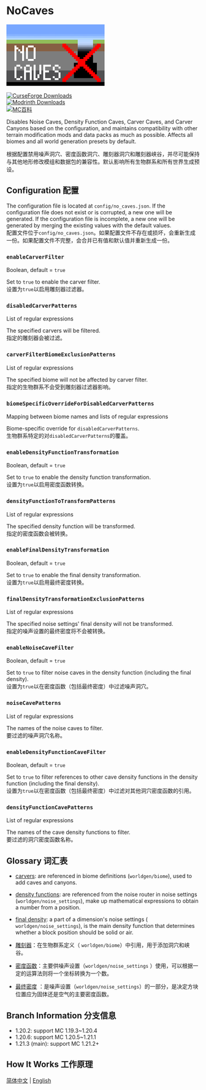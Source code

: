 # NoCaves

<img src="common/src/main/resources/logo.png" alt="logo" width="256"/>

[![CurseForge Downloads](https://img.shields.io/curseforge/dt/1367527?style=for-the-badge&logo=curseforge&label=CurseForge%20Downloads&color=F16436)
](https://www.curseforge.com/minecraft/mc-mods/no-caves-mod)\
[![Modrinth Downloads](https://img.shields.io/modrinth/dt/HqI1ld6l?style=for-the-badge&logo=modrinth&label=Modrinth%20Downloads&color=00AF5C)](https://modrinth.com/mod/no-caves-mod)\
[![MC百科](https://img.shields.io/badge/mcmod.cn-MC%E7%99%BE%E7%A7%91-58b6d8?style=for-the-badge)](https://www.mcmod.cn/class/22615.html)

Disables Noise Caves, Density Function Caves, Carver Caves, and Carver Canyons based on the configuration, and maintains
compatibility with other terrain modification mods and data packs as much as possible. Affects all biomes and all world
generation presets by default.

根据配置禁用噪声洞穴、密度函数洞穴、雕刻器洞穴和雕刻器峡谷，并尽可能保持与其他地形修改模组和数据包的兼容性。默认影响所有生物群系和所有世界生成预设。

## Configuration 配置

The configuration file is located at `config/no_caves.json`. If the configuration file does not exist or is corrupted, a
new one will be generated. If the configuration file is incomplete, a new one will be generated by merging the existing
values with the default values.\
配置文件位于`config/no_caves.json`。如果配置文件不存在或损坏，会重新生成一份。如果配置文件不完整，会合并已有值和默认值并重新生成一份。

### `enableCarverFilter`

Boolean, default = `true`

Set to `true` to enable the carver filter.\
设置为`true`以启用雕刻器过滤器。

### `disabledCarverPatterns`

List of regular expressions

The specified carvers will be filtered.\
指定的雕刻器会被过滤。

### `carverFilterBiomeExclusionPatterns`

List of regular expressions

The specified biome will not be affected by carver filter.\
指定的生物群系不会受到雕刻器过滤器影响。

### `biomeSpecificOverrideForDisabledCarverPatterns`

Mapping between biome names and lists of regular expressions

Biome-specific override for `disabledCarverPatterns`.\
生物群系特定的对`disabledCarverPatterns`的覆盖。

### `enableDensityFunctionTransformation`

Boolean, default = `true`

Set to `true` to enable the density function transformation.\
设置为`true`以启用密度函数转换。

### `densityFunctionToTransformPatterns`

List of regular expressions

The specified density function will be transformed.\
指定的密度函数会被转换。

### `enableFinalDensityTransformation`

Boolean, default = `true`

Set to `true` to enable the final density transformation.\
设置为`true`以启用最终密度转换。

### `finalDensityTransformationExclusionPatterns`

List of regular expressions

The specified noise settings' final density will not be transformed.\
指定的噪声设置的最终密度将不会被转换。

### `enableNoiseCaveFilter`

Boolean, default = `true`

Set to `true` to filter noise caves in the density function (including the final density).\
设置为`true`以在密度函数（包括最终密度）中过滤噪声洞穴。

### `noiseCavePatterns`

List of regular expressions

The names of the noise caves to filter.\
要过滤的噪声洞穴名称。

### `enableDensityFunctionCaveFilter`

Boolean, default = `true`

Set to `true` to filter references to other cave density functions in the density function (including the final
density).\
设置为`true`以在密度函数（包括最终密度）中过滤对其他洞穴密度函数的引用。

### `densityFunctionCavePatterns`

List of regular expressions

The names of the cave density functions to filter.\
要过滤的洞穴密度函数名称。

## Glossary 词汇表

- [carvers](https://minecraft.wiki/w/Carver_definition): are referenced in biome definitions (`worldgen/biome`), used to
  add caves and canyons.
- [density functions](https://minecraft.wiki/w/Density_function): are referenced from the noise router in noise
  settings (`worldgen/noise_settings`), make up mathematical expressions to obtain a number from a position.
- [final density](https://minecraft.wiki/w/Noise_router#Final_density): a part of a dimension's noise settings (
  `worldgen/noise_settings`), is the main density function that determines whether a block position should be solid or
  air.


- [雕刻器](https://zh.minecraft.wiki/w/%E9%9B%95%E5%88%BB%E5%99%A8%E5%AE%9A%E4%B9%89%E6%A0%BC%E5%BC%8F)：在生物群系定义（
  `worldgen/biome`）中引用，用于添加洞穴和峡谷。
- [密度函数](https://zh.minecraft.wiki/w/%E5%AF%86%E5%BA%A6%E5%87%BD%E6%95%B0)：主要供噪声设置（`worldgen/noise_settings`
  ）使用，可以根据一定的运算法则将一个坐标转换为一个数。
- [最终密度](https://zh.minecraft.wiki/w/%E5%99%AA%E5%A3%B0%E8%AE%BE%E7%BD%AE#%E5%AE%9A%E4%B9%89%E6%A0%BC%E5%BC%8F)
  ：是噪声设置（`worldgen/noise_settings`）的一部分，是决定方块位置应为固体还是空气的主要密度函数。

## Branch Information 分支信息

- 1.20.2: support MC 1.19.3~1.20.4
- 1.20.6: support MC 1.20.5~1.21.1
- 1.21.3 (main): support MC 1.21.2+

## How It Works 工作原理

[简体中文](HOW_IT_WORKS.zh-Hans.md) | [English](HOW_IT_WORKS.en.md)